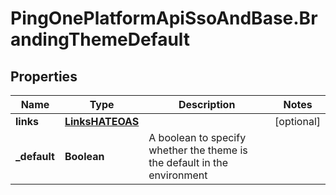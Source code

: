 # PingOnePlatformApiSsoAndBase.BrandingThemeDefault

## Properties

Name | Type | Description | Notes
------------ | ------------- | ------------- | -------------
**links** | [**LinksHATEOAS**](LinksHATEOAS.md) |  | [optional] 
**_default** | **Boolean** | A boolean to specify whether the theme is the default in the environment | 


